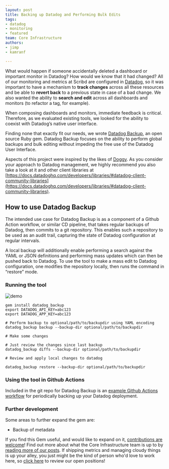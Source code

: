 ```yaml
---
layout: post
title: Backing up Datadog and Performing Bulk Edits
tags:
- datadog
- monitoring
- featured
team: Core Infrastructure
authors:
- jimp
- kamranf

---
```



What would happen if someone accidentally deleted a dashboard or important
monitor in Datadog? How would we know that it had changed? All of our monitoring
and metrics at Scribd are configured in [Datadog](https://www.datadoghq.com), so
it was important to have a mechanism to **track changes** across all these
resources and be able to **revert back** to a previous state in case of a bad
change. We also wanted the ability to **search and edit** across all dashboards
and monitors (to refactor a tag, for example). 

When composing dashboards and monitors, immediate feedback is critical.
Therefore, as we evaluated existing tools, we looked for the ability to coexist
with Datadog’s native user interface. 

Finding none that exactly fit our needs, we wrote [Datadog
Backup](https://github.com/scribd/datadog_backup), an open source Ruby gem.
Datadog Backup focuses on the ability to perform global backups and bulk editing
without impeding the free use of the Datadog User Interface.

Aspects of this project were inspired by the likes of
[Doggy](https://github.com/Shopify/doggy). As you consider your approach to
Datadog management, we highly recommend you also take a look at it and other
client libraries at
[https://docs.datadoghq.com/developers/libraries/#datadog-client-community-libraries](https://docs.datadoghq.com/developers/libraries/#datadog-client-community-libraries).


## How to use Datadog Backup

The intended use case for Datadog Backup is as a component of a Github Action
workflow, or similar CD pipeline, that takes regular backups of Datadog, then
commits to a git repository. This enables such a repository to be used as an
audit trail, capturing the state of Datadog configuration at regular intervals.

A local backup will additionally enable performing a search against the YAML or
JSON definitions and performing mass updates which can then be pushed back to
Datadog. To use the tool to make a mass edit to Datadog configuration, one
modifies the repository locally, then runs the command in “restore” mode.


### Running the tool
![demo](https://github.com/scribd/datadog_backup/raw/434268667359500ee3739b1fb3cb595a46ae43a8/images/demo.gif)

```
gem install datadog_backup
export DATADOG_API_KEY=abc123 
export DATADOG_APP_KEY=abc123

# Perform backup to optional/path/to/backupdir using YAML encoding
datadog_backup backup --backup-dir optional/path/to/backupdir

# Make some changes

# Just review the changes since last backup
datadog_backup diffs --backup-dir optional/path/to/backupdir

# Review and apply local changes to datadog

datadog_backup restore --backup-dir optional/path/to/backupdir
```

### Using the tool in Github Actions

Included in the git repo for Datadog Backup is an [example Github Actions
workflow](https://github.com/scribd/datadog_backup/tree/master/example) for
periodically backing up your Datadog deployment.

### Further development

Some areas to further expand the gem are:

-   Backup of metadata

If you find this Gem useful, and would like to expand on it, [contributions are
welcome](https://github.com/scribd/datadog_backup)! Find out more about what the
Core Infrastructure team is up to by [reading more of our
posts](https://tech.scribd.com/blog/category/core-infrastructure#posts).
If shipping metrics and managing cloudy things is up your alley, you just might
be the kind of person who'd love to work here, so [click
here](https://www.scribd.com/about/engineering) to review our open positions!
